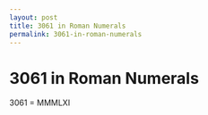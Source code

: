```yaml
---
layout: post
title: 3061 in Roman Numerals
permalink: 3061-in-roman-numerals
---
```


# 3061 in Roman Numerals

3061 = MMMLXI
